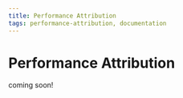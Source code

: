 ```yaml
---
title: Performance Attribution
tags: performance-attribution, documentation
---
```


# Performance Attribution

coming soon!